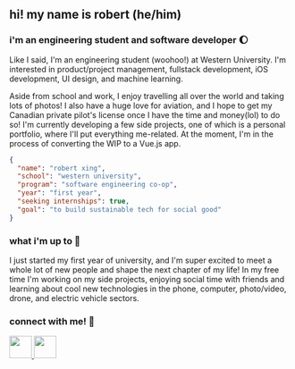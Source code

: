 ## hi! my name is robert (he/him)
### i'm an engineering student and software developer 🌔

Like I said, I'm an engineering student (woohoo!) at Western University. I'm interested in product/project management, fullstack development, iOS development, UI design, and machine learning. 

Aside from school and work, I enjoy travelling all over the world and taking lots of photos! I also have a huge love for aviation, and I hope to get my Canadian private pilot's license once I have the time and money(lol) to do so! I'm currently developing a few side projects, one of which is a personal portfolio, where I'll put everything me-related. At the moment, I'm in the process of converting the WIP to a Vue.js app.

```json
{
  "name": "robert xing",
  "school": "western university",
  "program": "software engineering co-op",
  "year": "first year",
  "seeking internships": true,
  "goal": "to build sustainable tech for social good"
}
```

### what i'm up to 🌿
I just started my first year of university, and I'm super excited to meet a whole lot of new people and shape the next chapter of my life! In my free time I'm working on my side projects, enjoying social time with friends and learning about cool new technologies in the phone, computer, photo/video, drone, and electric vehicle sectors.

### connect with me! 📱
<p>
  <a href="https://www.linkedin.com/in/robertxing2004/" target="_blank">
    <img src="https://www.freeiconspng.com/uploads/linkedin-icon-31.png" height="40" width="40">     
  </a>
  <a href="mailto:robertxing2004@gmail.com" target="_blank">
    <img src="https://mailmeteor.com/logos/assets/PNG/Gmail_Logo_512px.png" height="40" width="40">
  </a>
</p>

